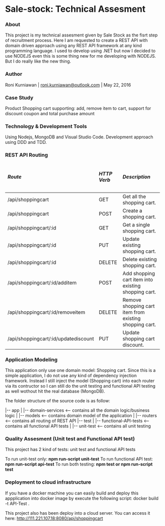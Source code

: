 # Sale-stock: Technical Assesment
### About
This project is my technical assesment given by Sale Stock as the fisrt step of recruitment process.
Here I am requested to create a REST API with domain driven approach using any REST API framework at any kind programming language.
I used to develop using .NET but now I decided to use NODEJS even this is some thing new for me developing with NODEJS. But I do really like the new thing. 

### Author
Roni Kurniawan | roni.kurniawan@outlook.com | May 22, 2016
### Case Study
Product Shopping cart supporting: add, remove item to cart, support for discount coupon and total purchase amount

### Technology & Development Tools
Using Nodejs, MongoDB and Visual Studio Code.
Development approach using DDD and TDD.


### REST API Routing
<table>
<thead>
<td><h5>Route</h5></td><td><h5>HTTP Verb</h5></td><td><h5>Description</h5></td>
</thead>
<tbody>
<tr>
<td>/api/shoppingcart</td><td>GET</td><td>Get all the shopping cart.</td>
</tr>
<tr>
<td>/api/shoppingcart</td><td>POST</td><td>Create a shopping cart.</td>
</tr>
<tr>
<td>/api/shoppingcart/:id</td><td>GET</td><td>Get a single shopping cart.</td>
</tr>
<tr>
<td>/api/shoppingcart/:id</td><td>PUT</td><td>Update existing shopping cart.</td>
</tr>
<tr>
<td>/api/shoppingcart/:id</td><td>DELETE</td><td>Delete existing shopping cart.</td>
</tr>
<tr>
<td>/api/shoppingcart/:id/additem</td><td>POST</td><td>Add shopping cart item into existing shopping cart.</td>
</tr>
<tr>
<td>/api/shoppingcart/:id/removeitem</td><td>DELETE</td><td>Remove shopping cart item from existing shopping cart.</td>
</tr>
<tr>
<td>/api/shoppingcart/:id/updatediscount</td><td>PUT</td><td>Update shopping cart discount.</td>
</tr>
</tbody>
</table>

### Application Modeling
This application only use one domain model: Shopping cart. Since this is a simple application, I do not use any kind of dependency injection framework. Instead I still inject the model (Shopping cart) into each router via its contructor so I can still do the unit testing and functional API testing as well wothout hit the real database (MongoDB).

The folder structure of the source code is as follow:

|-- app
|    |-- domain-services       <-- contains all the domain logic/business logic
|    |-- models                <-- contains domain model of the application
|
|-- routers                    <-- contains all routing of REST API
|-- test
|    |-- functional-API-tests  <-- contains all functional API tests
|    |-- unit-test             <-- contains all unit testing   


### Quality Assesment (Unit test and Functional API test)
This project has 2 kind of tests: unit test and functional API tests

To run unit-test only:          **npm run-script unit-test**
To run functional API test:     **npm run-script api-test**
To run both testing:            **npm test or npm run-script test**

### Deployment to cloud infrastructure
If you have a docker machine you can easily build and deploy this appplication into docker image by execute the following script:
docker build -t API-Test . 

This project also has been deploy into a cloud server. You can access it here: http://111.221.107.18:8080/api/shoppingcart


